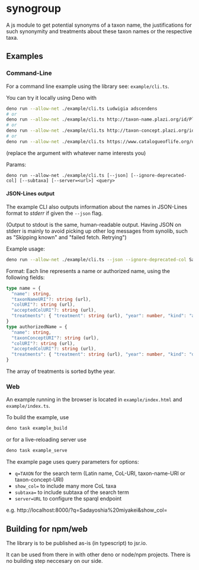 # synogroup

A js module to get potential synonyms of a taxon name, the justifications for
such synonymity and treatments about these taxon names or the respective taxa.

## Examples

### Command-Line

For a command line example using the library see: `example/cli.ts`.

You can try it locally using Deno with
```sh
deno run --allow-net ./example/cli.ts Ludwigia adscendens
# or
deno run --allow-net ./example/cli.ts http://taxon-name.plazi.org/id/Plantae/Ludwigia_adscendens
# or
deno run --allow-net ./example/cli.ts http://taxon-concept.plazi.org/id/Plantae/Ludwigia_adscendens_Linnaeus_1767
# or
deno run --allow-net ./example/cli.ts https://www.catalogueoflife.org/data/taxon/3WD9M
```

(replace the argument with whatever name interests you)

Params:
```
deno run --allow-net ./example/cli.ts [--json] [--ignore-deprecated-col] [--subtaxa] [--server=<url>] <query>
```

#### JSON-Lines output
The example CLI also outputs information about the names in JSON-Lines format to *stderr* if given the `--json` flag.

(Output to stdout is the same, human-readable output. Having JSON on stderr is mainly to avoid picking up other log messages from synolib, such as "Skipping known" and "failed fetch. Retrying")

Example usage:
```sh
deno run --allow-net ./example/cli.ts --json --ignore-deprecated-col Sadayoshia acamar 2>&1 >/dev/null | jq
```

Format: Each line represents a name or authorized name, using the following fields:
```ts
type name = {
  "name": string,
  "taxonNameURI"?: string (url),
  "colURI"?: string (url),
  "acceptedColURI"?: string (url),
  "treatments": { "treatment": string (url), "year": number, "kind": "aug"|"cite" }[],
}
type authorizedName = {
  "name": string,
  "taxonConceptURI"?: string (url),
  "colURI"?: string (url),
  "acceptedColURI"?: string (url),
  "treatments": { "treatment": string (url), "year": number, "kind": "def"|"aug"|"dpr"|"cite" }[],
}
```

The array of treatments is sorted bythe year.

### Web

An example running in the browser is located in `example/index.html` and
`example/index.ts`.

To build the example, use

```sh
deno task example_build
```

or for a live-reloading server use

```sh
deno task example_serve
```

The example page uses query parameters for options:

- `q=TAXON` for the search term (Latin name, CoL-URI, taxon-name-URI or
  taxon-concept-URI)
- `show_col=` to include many more CoL taxa
- `subtaxa=` to include subtaxa of the search term
- `server=URL` to configure the sparql endpoint

e.g. http://localhost:8000/?q=Sadayoshia%20miyakei&show_col=

## Building for npm/web

The library is to be published as-is (in typescript) to jsr.io.

It can be used from there in with other deno or node/npm projects. There is no
building step neccesary on our side.
